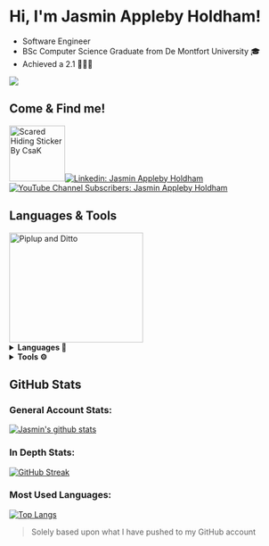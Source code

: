 # Hi, I'm Jasmin Appleby Holdham! 

- Software Engineer 
- BSc Computer Science Graduate from De Montfort University 🎓
- Achieved a 2.1 👩🏼‍🎓

![](https://komarev.com/ghpvc/?username=jasminappleby&color=c476c2&style=flat-square&label=GitHub+Profile+Views)

## Come & Find me!

<img src="https://media.giphy.com/media/3oFzmeVbeXIfBUl5sI/giphy.gif" alt="Scared Hiding Sticker By CsaK" width="100" height="100"/>[![Linkedin: Jasmin Appleby Holdham](https://img.shields.io/badge/-jasminapplebyholdham-blue?style=flat-square&logo=Linkedin&logoColor=white&link=https://www.linkedin.com/in/jasmin-appleby-holdham-67150814b/)](https://www.linkedin.com/in/jasmin-appleby-holdham-67150814b/) 
[![YouTube Channel Subscribers: Jasmin Appleby Holdham](https://img.shields.io/youtube/channel/subscribers/UCZosros5T88Yb1Z-sd7ZVKg?label=Subscribe&style=social)](https://www.youtube.com/channel/UCZosros5T88Yb1Z-sd7ZVKg)

  
## Languages & Tools

<img src="https://media4.giphy.com/media/aIHSZ2KQ8scknneeq9/giphy.gif?cid=ecf05e479zfuqee7xnslgn9jh0siv9cimo83m0nag4tf1pub&rid=giphy.gif" width="240" height="197" alt="Piplup and Ditto"/>

<details>
  <summary><b>Languages 🚩</b></summary>
  <br>
  
  - HTML
  - CSS
  - JavaScript
  - Java
  - Scala
  - SQL
  - MongoDB
  - Python
  - Django

  
</details>
<details>
  <summary><b>Tools ⚙️</b></summary>
    <br>
  
  - VSCode
  - Visual Studios
  - Eclipse 
  - Atom
  - Node.js
  - npm dependencies (Jest, Nodemon, Supertest, Express.js)
  - Docker
 
  
</details>

## GitHub Stats

### General Account Stats:

<a href="https://github.com/jasminappleby/github-readme-stats">
  <img align="center" src="https://github-readme-stats.vercel.app/api?username=jasminappleby&show_icons=true&include_all_commits=true&theme=cobalt" alt="Jasmin's github stats"/>
</a>
<br>

### In Depth Stats: 

[![GitHub Streak](http://github-readme-streak-stats.herokuapp.com?user=jasminappleby&theme=cobalt&date_format=M%20j%5B%2C%20Y%5D&background=193549)](https://git.io/streak-stats)

### Most Used Languages:

[![Top Langs](https://github-readme-stats.vercel.app/api/top-langs/?username=jasminappleby&layout=compact&theme=cobalt)](https://github.com/jasminappleby/github-readme-stats)
> Solely based upon what I have pushed to my GitHub account


